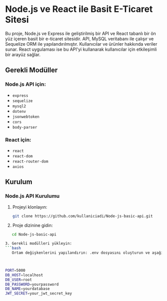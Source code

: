 # Node.js ve React ile Basit E-Ticaret Sitesi

Bu proje, Node.js ve Express ile geliştirilmiş bir API ve React tabanlı bir ön yüz içeren basit bir e-ticaret sitesidir. API, MySQL veritabanı ile çalışır ve Sequelize ORM ile yapılandırılmıştır. Kullanıcılar ve ürünler hakkında veriler sunar. React uygulaması ise bu API'yi kullanarak kullanıcılar için etkileşimli bir arayüz sağlar.

## Gerekli Modüller
### Node.js API için:
- `express`
- `sequelize`
- `mysql2`
- `dotenv`
- `jsonwebtoken`
- `cors`
- `body-parser`

### React için:
- `react`
- `react-dom`
- `react-router-dom`
- `axios`

## Kurulum
### Node.js API Kurulumu
1. Projeyi klonlayın:
   ```bash
   git clone https://github.com/kullaniciadi/Node-js-basic-api.git
   

2. Proje dizinine gidin:
  ```bash
     cd Node-js-basic-api 

3. Gerekli modülleri yükleyin:
 ```bash
     Ortam değişkenlerini yapılandırın: .env dosyasını oluşturun ve aşağıdaki gibi gerekli değişkenleri ekleyin:



PORT=5000
DB_HOST=localhost
DB_USER=root
DB_PASSWORD=yourpassword
DB_NAME=yourdatabase
JWT_SECRET=your_jwt_secret_key
